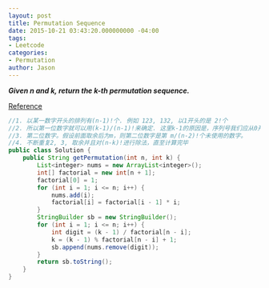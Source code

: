 ```yaml
---
layout: post
title: Permutation Sequence
date: 2015-10-21 03:43:20.000000000 -04:00
tags:
- Leetcode
categories:
- Permutation
author: Jason
---
```

<p><strong><em>Given n and k, return the k-th permutation sequence.</em></strong></p>

<a href="http://blog.sina.com.cn/s/blog_eb52001d0102v1ss.html">Reference</a></p>

``` java
//1. 以某一数字开头的排列有(n-1)!个. 例如 123, 132, 以1开头的是 2!个
//2. 所以第一位数字就可以用(k-1)/(n-1)!来确定. 这里k-1的原因是，序列号我们应从0开始计算，否则在边界时无法计算。
//3. 第二位数字。假设前面取余后为m，则第二位数字是第 m/(n-2)!个未使用的数字。
//4. 不断重复2, 3, 取余并且对(n-k)!进行除法，直至计算完毕
public class Solution {
    public String getPermutation(int n, int k) {
        List<integer> nums = new ArrayList<integer>();
        int[] factorial = new int[n + 1];
        factorial[0] = 1;
        for (int i = 1; i <= n; i++) {
            nums.add(i);
            factorial[i] = factorial[i - 1] * i;
        }
        StringBuilder sb = new StringBuilder();
        for (int i = 1; i <= n; i++) {
            int digit = (k - 1) / factorial[n - i];
            k = (k - 1) % factorial[n - i] + 1;
            sb.append(nums.remove(digit));
        }
        return sb.toString();
    }
}
```
